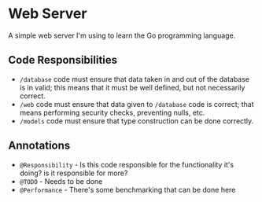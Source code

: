 # Web Server
A simple web server I'm using to learn the Go programming language.

## Code Responsibilities
- `/database` code must ensure that data taken in and out of the database is in
  valid; this means that it must be well defined, but not necessarily correct.
- `/web` code must ensure that data given to `/database` code is correct; that means
  performing security checks, preventing nulls, etc.
- `/models` code must ensure that type construction can be done correctly.


## Annotations

- `@Responsibility` - Is this code responsible for the functionality it's doing?
  is it responsible for more?
- `@TODO` - Needs to be done
- `@Performance` - There's some benchmarking that can be done here
